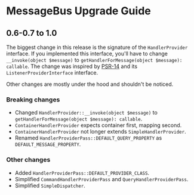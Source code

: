 # MessageBus Upgrade Guide

## 0.6-0.7 to 1.0

The biggest change in this release is the signature of the `HandlerProvider` interface. If you
implemented this interface, you'll have to change `__invoke(object $message)` to
`getHandlerForMessage(object $message): callable`. The change was inspired by [PSR-14][] and its
`ListenerProviderInterface` interface.

Other changes are mostly under the hood and shouldn't be noticed.

### Breaking changes

- Changed `HandlerProvider::__invoke(object $message)` to `getHandlerForMessage(object $message): callable`.
- `ContainerHandlerProvider` expects container first, mapping second.
- `ContainerHandlerProvider` not longer extends `SimpleHandlerProvider`.
- Renamed `HandlerProviderPass::DEFAULT_QUERY_PROPERTY` as `DEFAULT_MESSAGE_PROPERTY`.

### Other changes

- Added `HandlerProviderPass::DEFAULT_PROVIDER_CLASS`.
- Simplified `CommandHandlerProviderPass` and `QueryHandlerProviderPass`.
- Simplified `SimpleDispatcher`.





[PSR-14]: https://www.php-fig.org/psr/psr-14/
